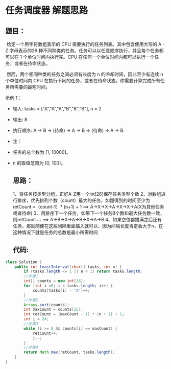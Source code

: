 # 任务调度器 解题思路

## **题目：**

​		给定一个用字符数组表示的 CPU 需要执行的任务列表。其中包含使用大写的 A - Z 字母表示的26 种不同种类的任务。任务可以以任意顺序执行，并且每个任务都可以在 1 个单位时间内执行完。CPU 在任何一个单位时间内都可以执行一个任务，或者在待命状态。

​		然而，两个相同种类的任务之间必须有长度为 n 的冷却时间，因此至少有连续 n 个单位时间内 CPU 在执行不同的任务，或者在待命状态。你需要计算完成所有任务所需要的最短时间。

示例 1：

 * 输入: tasks = ["A","A","A","B","B","B"], n = 2

 * 输出: 8

 * 执行顺序: A -> B -> (待命) -> A -> B -> (待命) -> A -> B.

 * 注：

 * 任务的总个数为 [1, 10000]。

 * n 的取值范围为 [0, 100]。 

   ## **思路：**

   1、将任务按类型分组，正好A-Z用一个int[26]保存任务类型个数
    2、对数组进行排序，优先排列个数（count）最大的任务，如题得到的时间至少为 retCount =（count-1）* (n+1) + 1 ==> A->X->X->A->X->X->A(X为其他任务或者待命)
   3、再排序下一个任务，如果下一个任务B个数和最大任务数一致，则retCount++ ==> A->B->X->A->B->X->A->B
   4、如果空位都插满之后还有任务，那就随便在这些间隔里面插入就可以，因为间隔长度肯定会大于n，在这种情况下就是任务的总数是最小所需时间

   ## **代码**:

```java
class Solution {
    public int leastInterval(char[] tasks, int n) {
        if (tasks.length <= 1 || n < 1) return tasks.length;
        //步骤1
        int[] counts = new int[26];
        for (int i =0; i < tasks.length; i++) {
            counts[tasks[i] - 'A']++;
        }
        //步骤2
        Arrays.sort(counts);
        int maxCount = counts[25];
        int retCount = (maxCount - 1) * (n + 1) + 1;
        int i = 24;
        //步骤3
        while (i >= 0 && counts[i] == maxCount) {
            retCount++;
            i--;
        }
        //步骤4
        return Math.max(retCount, tasks.length);
    }
}
```